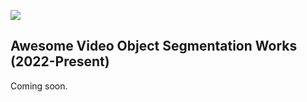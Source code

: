 ![](https://img.shields.io/github/last-commit/gaomingqi/VOS-Review?style=flat-square)

## Awesome Video Object Segmentation Works (2022-Present)

Coming soon. 
